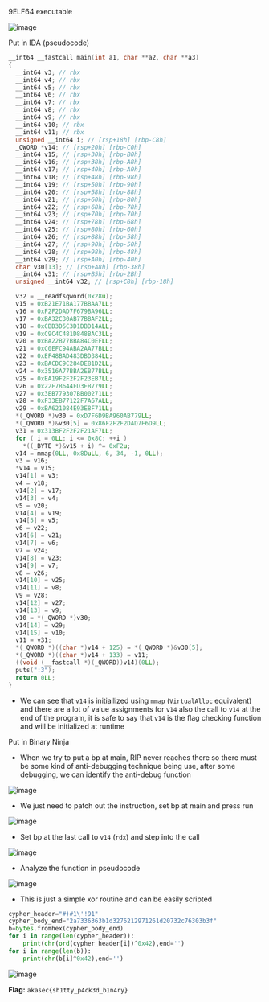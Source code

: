 9ELF64 executable

![image](https://github.com/neziRzz/CTF_Writeups/assets/126742756/ee97d947-2188-4df0-98b3-a8951aaa95ca)

Put in IDA (pseudocode)

```C
__int64 __fastcall main(int a1, char **a2, char **a3)
{
  __int64 v3; // rbx
  __int64 v4; // rbx
  __int64 v5; // rbx
  __int64 v6; // rbx
  __int64 v7; // rbx
  __int64 v8; // rbx
  __int64 v9; // rbx
  __int64 v10; // rbx
  __int64 v11; // rbx
  unsigned __int64 i; // [rsp+18h] [rbp-C8h]
  _QWORD *v14; // [rsp+20h] [rbp-C0h]
  __int64 v15; // [rsp+30h] [rbp-B0h]
  __int64 v16; // [rsp+38h] [rbp-A8h]
  __int64 v17; // [rsp+40h] [rbp-A0h]
  __int64 v18; // [rsp+48h] [rbp-98h]
  __int64 v19; // [rsp+50h] [rbp-90h]
  __int64 v20; // [rsp+58h] [rbp-88h]
  __int64 v21; // [rsp+60h] [rbp-80h]
  __int64 v22; // [rsp+68h] [rbp-78h]
  __int64 v23; // [rsp+70h] [rbp-70h]
  __int64 v24; // [rsp+78h] [rbp-68h]
  __int64 v25; // [rsp+80h] [rbp-60h]
  __int64 v26; // [rsp+88h] [rbp-58h]
  __int64 v27; // [rsp+90h] [rbp-50h]
  __int64 v28; // [rsp+98h] [rbp-48h]
  __int64 v29; // [rsp+A0h] [rbp-40h]
  char v30[13]; // [rsp+A8h] [rbp-38h]
  __int64 v31; // [rsp+B5h] [rbp-2Bh]
  unsigned __int64 v32; // [rsp+C8h] [rbp-18h]

  v32 = __readfsqword(0x28u);
  v15 = 0xB21E71BA177BBAA7LL;
  v16 = 0xF2F2DAD7F679BA96LL;
  v17 = 0xBA32C30AB77BBAF2LL;
  v18 = 0xCBD3D5C3D1DBD14ALL;
  v19 = 0xC9C4C481D848BAC3LL;
  v20 = 0xBA22B77BBA84C0EFLL;
  v21 = 0xC0EFC94ABA2AA77BLL;
  v22 = 0xEF48BAD483DBD384LL;
  v23 = 0xBACDC9C284DE81D2LL;
  v24 = 0x3516A77BBA2EB77BLL;
  v25 = 0xEA19F2F2F2F23EB7LL;
  v26 = 0x22F7B644FD3EB779LL;
  v27 = 0x3EB779307BB00271LL;
  v28 = 0xF33EB77122F7A67ALL;
  v29 = 0xBA621084E93E8F71LL;
  *(_QWORD *)v30 = 0xD7F6D9BA960AB779LL;
  *(_QWORD *)&v30[5] = 0x86F2F2F2DAD7F6D9LL;
  v31 = 0x313BF2F2F2F21AF7LL;
  for ( i = 0LL; i <= 0x8C; ++i )
    *((_BYTE *)&v15 + i) ^= 0xF2u;
  v14 = mmap(0LL, 0x8DuLL, 6, 34, -1, 0LL);
  v3 = v16;
  *v14 = v15;
  v14[1] = v3;
  v4 = v18;
  v14[2] = v17;
  v14[3] = v4;
  v5 = v20;
  v14[4] = v19;
  v14[5] = v5;
  v6 = v22;
  v14[6] = v21;
  v14[7] = v6;
  v7 = v24;
  v14[8] = v23;
  v14[9] = v7;
  v8 = v26;
  v14[10] = v25;
  v14[11] = v8;
  v9 = v28;
  v14[12] = v27;
  v14[13] = v9;
  v10 = *(_QWORD *)v30;
  v14[14] = v29;
  v14[15] = v10;
  v11 = v31;
  *(_QWORD *)((char *)v14 + 125) = *(_QWORD *)&v30[5];
  *(_QWORD *)((char *)v14 + 133) = v11;
  ((void (__fastcall *)(_QWORD))v14)(0LL);
  puts(":3");
  return 0LL;
}
```
- We can see that `v14` is initiallized using `mmap` (`VirtualAlloc` equivalent) and there are a lot of value assignments for `v14` also the call to `v14` at the end of the program, it is safe to say that `v14` is the flag checking function and will be initialized at runtime

Put in Binary Ninja

   - When we try to put a bp at main, RIP never reaches there so there must be some kind of anti-debugging technique being use, after some debugging, we can identify the anti-debug function

  ![image](https://github.com/neziRzz/CTF_Writeups/assets/126742756/62bf95e4-84c2-4957-bc02-d24e727d349a)

  - We just need to patch out the instruction, set bp at main and press run

  ![image](https://github.com/neziRzz/CTF_Writeups/assets/126742756/5ddb2dab-850b-48ea-8e6f-fbc5452d426a)

  - Set bp at the last call to `v14` (`rdx`) and step into the call

  ![image](https://github.com/neziRzz/CTF_Writeups/assets/126742756/ef287dd0-2a90-4cdd-91fb-4c0a6a816db7)


  - Analyze the function in pseudocode
    
  ![image](https://github.com/neziRzz/CTF_Writeups/assets/126742756/1a8d2bf1-02b4-4e2a-9aa5-5f98067c4aab)

  - This is just a simple xor routine and can be easily scripted


```python
cypher_header="#)#1\'!91"
cypher_body_end="2a7336363b1d3276212971261d20732c76303b3f"
b=bytes.fromhex(cypher_body_end)
for i in range(len(cypher_header)):
    print(chr(ord(cypher_header[i])^0x42),end='')
for i in range(len(b)):
    print(chr(b[i]^0x42),end='')
```
![image](https://github.com/neziRzz/CTF_Writeups/assets/126742756/ad7e72c8-1867-4166-8d15-c22858b33d66)

**Flag:** `akasec{sh1tty_p4ck3d_b1n4ry}`
